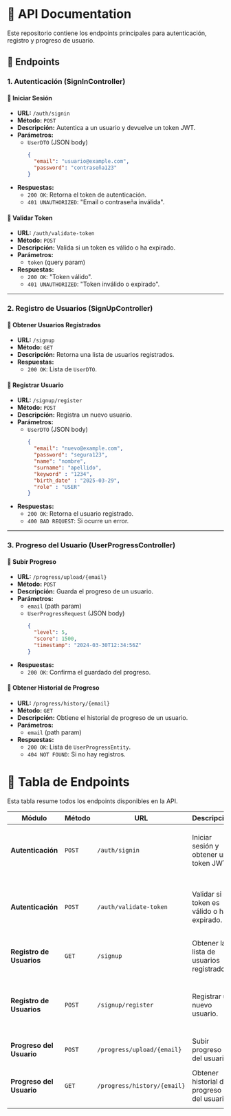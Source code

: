 # 📌 API Documentation

Este repositorio contiene los endpoints principales para autenticación, registro y progreso de usuario.

## 🚀 Endpoints

### 1. Autenticación (SignInController)

#### 🔹 Iniciar Sesión
- **URL:** `/auth/signin`
- **Método:** `POST`
- **Descripción:** Autentica a un usuario y devuelve un token JWT.
- **Parámetros:**
  - `UserDTO` (JSON body)
    ```json
    {
      "email": "usuario@example.com",
      "password": "contraseña123"
    }
    ```
- **Respuestas:**
  - `200 OK`: Retorna el token de autenticación.
  - `401 UNAUTHORIZED`: "Email o contraseña inválida".

#### 🔹 Validar Token
- **URL:** `/auth/validate-token`
- **Método:** `POST`
- **Descripción:** Valida si un token es válido o ha expirado.
- **Parámetros:**
  - `token` (query param)
- **Respuestas:**
  - `200 OK`: "Token válido".
  - `401 UNAUTHORIZED`: "Token inválido o expirado".

---

### 2. Registro de Usuarios (SignUpController)

#### 🔹 Obtener Usuarios Registrados
- **URL:** `/signup`
- **Método:** `GET`
- **Descripción:** Retorna una lista de usuarios registrados.
- **Respuestas:**
  - `200 OK`: Lista de `UserDTO`.

#### 🔹 Registrar Usuario
- **URL:** `/signup/register`
- **Método:** `POST`
- **Descripción:** Registra un nuevo usuario.
- **Parámetros:**
  - `UserDTO` (JSON body)
    ```json
    {
      "email": "nuevo@example.com",
      "password": "segura123",
      "name": "nombre",
      "surname": "apellido",
      "keyword" : "1234",
      "birth_date" : "2025-03-29",
      "role" : "USER" 
    }
    ```
- **Respuestas:**
  - `200 OK`: Retorna el usuario registrado.
  - `400 BAD REQUEST`: Si ocurre un error.

---

### 3. Progreso del Usuario (UserProgressController)

#### 🔹 Subir Progreso
- **URL:** `/progress/upload/{email}`
- **Método:** `POST`
- **Descripción:** Guarda el progreso de un usuario.
- **Parámetros:**
  - `email` (path param)
  - `UserProgressRequest` (JSON body)
    ```json
    {
      "level": 5,
      "score": 1500,
      "timestamp": "2024-03-30T12:34:56Z"
    }
    ```
- **Respuestas:**
  - `200 OK`: Confirma el guardado del progreso.

#### 🔹 Obtener Historial de Progreso
- **URL:** `/progress/history/{email}`
- **Método:** `GET`
- **Descripción:** Obtiene el historial de progreso de un usuario.
- **Parámetros:**
  - `email` (path param)
- **Respuestas:**
  - `200 OK`: Lista de `UserProgressEntity`.
  - `404 NOT FOUND`: Si no hay registros.

# 📌 Tabla de Endpoints

Esta tabla resume todos los endpoints disponibles en la API.

| Módulo | Método | URL | Descripción | Parámetros | Respuestas |
|--------|--------|-----|-------------|------------|------------|
| **Autenticación** | `POST` | `/auth/signin` | Iniciar sesión y obtener un token JWT. | `UserDTO` (body) | `200 OK`: Token JWT<br>`401 UNAUTHORIZED`: Credenciales inválidas |
| **Autenticación** | `POST` | `/auth/validate-token` | Validar si un token es válido o ha expirado. | `token` (query param) | `200 OK`: Token válido<br>`401 UNAUTHORIZED`: Token inválido o expirado |
| **Registro de Usuarios** | `GET` | `/signup` | Obtener la lista de usuarios registrados. | Ninguno | `200 OK`: Lista de usuarios |
| **Registro de Usuarios** | `POST` | `/signup/register` | Registrar un nuevo usuario. | `UserDTO` (body) | `200 OK`: Usuario registrado<br>`400 BAD REQUEST`: Error en el registro |
| **Progreso del Usuario** | `POST` | `/progress/upload/{email}` | Subir progreso del usuario. | `email` (path param), `UserProgressRequest` (body) | `200 OK`: Progreso guardado |
| **Progreso del Usuario** | `GET` | `/progress/history/{email}` | Obtener historial de progreso del usuario. | `email` (path param) | `200 OK`: Lista de progresos<br>`404 NOT FOUND`: No hay registros |


